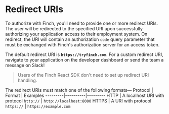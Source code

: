 # Redirect URIs

To authorize with Finch, you'll need to provide one or more redirect URIs. The user will be redirected to the specified URI upon successfully authorizing your application access to their employment system. On redirect, the URI will contain an authorization `code` query parameter that must be exchanged with Finch's authorization server for an access token.

The default redirect URI is **`https://tryfinch.com`**. For a custom redirect URI, navigate to your application on the developer dashboard or send the team a message on Slack!

<!-- theme: info -->
> Users of the Finch React SDK don't need to set up redirect URI handling.

The redirect URIs must match one of the following formats—
Protocol | Format | Examples
---------|----------|---------
 HTTP | A localhost URI with protocol `http://` | `http://localhost:8000`
 HTTPS | A URI with protocol `https://` | `https://example.com`
